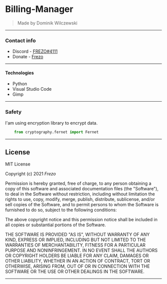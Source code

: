 # Billing-Manager

> Made by Dominik Wilczewski

---

### Contact info

- Discord - [FREZO#4111](https://discord.gg/hsMpeuw5qe)
- Donate - [Frezo](https://tipply.pl/u/frezo)

---

#### Technologies

- Python
- Visual Studio Code
- Gimp

---

### Safety

I'am using encryption library to encrypt data.

```python
    from cryptography.fernet import Fernet
```

---

## License

MIT License

Copyright (c) 2021 *Frezo*

Permission is hereby granted, free of charge, to any person obtaining a copy
of this software and associated documentation files (the "Software"), to deal
in the Software without restriction, including without limitation the rights
to use, copy, modify, merge, publish, distribute, sublicense, and/or sell
copies of the Software, and to permit persons to whom the Software is
furnished to do so, subject to the following conditions:

The above copyright notice and this permission notice shall be included in all
copies or substantial portions of the Software.

THE SOFTWARE IS PROVIDED "AS IS", WITHOUT WARRANTY OF ANY KIND, EXPRESS OR
IMPLIED, INCLUDING BUT NOT LIMITED TO THE WARRANTIES OF MERCHANTABILITY,
FITNESS FOR A PARTICULAR PURPOSE AND NONINFRINGEMENT. IN NO EVENT SHALL THE
AUTHORS OR COPYRIGHT HOLDERS BE LIABLE FOR ANY CLAIM, DAMAGES OR OTHER
LIABILITY, WHETHER IN AN ACTION OF CONTRACT, TORT OR OTHERWISE, ARISING FROM,
OUT OF OR IN CONNECTION WITH THE SOFTWARE OR THE USE OR OTHER DEALINGS IN THE
SOFTWARE.

---
